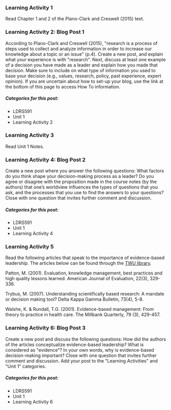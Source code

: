 ### Learning Activity 1

Read Chapter 1 and 2 of the Plano-Clark and Creswell \(2015\) text.

### Learning Activity 2: Blog Post 1

According to Plano-Clark and Creswell \(2015\), "research is a process of steps used to collect and analyze information in order to increase our knowledge about a topic or an issue" \(p.4\).  Create a new post, and explain what your experience is with "research". Next, discuss at least one example of a decision you have made as a leader and explain how you made that decision. Make sure to include on what type of information you used to base your decision \(e.g., values, research, policy, past experience, expert opinion\). If you are uncertain about how to set-up your blog, use the link at the bottom of this page to access How To information.

##### Categories for this post:

* LDRS591
* Unit 1
* Learning Activity 2

### Learning Activity 3

Read Unit 1 Notes.

### Learning Activity 4: Blog Post 2

Create a new post where you answer the following questions: What factors do you think shape your decision-making process as a leader? Do you agree or disagree with the proposition made in the course notes \(by the authors\) that one’s worldview influences the types of questions that you ask, and the processes that you use to find the answers to your questions? Close with one question that invites further comment and discussion.

##### Categories for this post:

* LDRS591
* Unit 1
* Learning Activity 4

### Learning Activity 5

Read the following articles that speak to the importance of evidence-based leadership. The articles below can be found through the [TWU library](https://twu.ca/library).

Patton, M.  \(2001\). Evaluation, knowledge management, best practices and high quality lessons learned. American Journal of Evaluation, 22\(3\), 329-336.

Trybus, M. \(2007\). Understanding scientifically based research: A mandate or decision making tool? Delta Kappa Gamma Bulletin, 73\(4\), 5-8.

Walshe, K. & Rundall, T.G. \(2001\). Evidence-based management: From theory to practice in health care. The Millbank Quarterly, 79 \(3\), 429-457.

### Learning Activity 6: Blog Post 3

Create a new post and discuss the following questions: How did the authors of the articles conceptualize evidence-based leadership?  What is considered as "evidence"? In your own words, why is evidence-based decision-making important?   Close with one question that invites further comment and discussion. Add your post to the "Learning Activities" and "Unit 1" categories.

##### Categories for this post:

* LDRS591
* Unit 1
* Learning Activity 6



